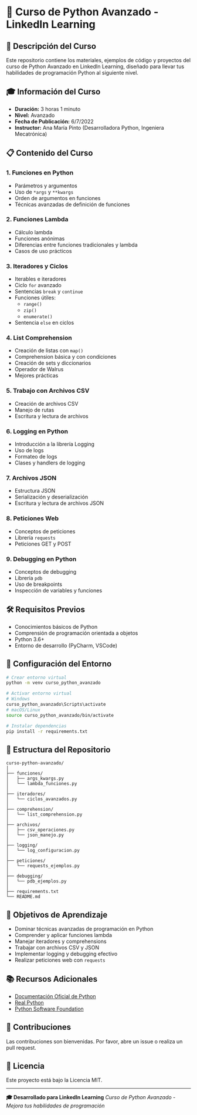 # 🐍 Curso de Python Avanzado - LinkedIn Learning

## 📘 Descripción del Curso

Este repositorio contiene los materiales, ejemplos de código y proyectos del curso de Python Avanzado en LinkedIn Learning, diseñado para llevar tus habilidades de programación Python al siguiente nivel.

## 🎓 Información del Curso

- **Duración:** 3 horas 1 minuto
- **Nivel:** Avanzado
- **Fecha de Publicación:** 6/7/2022
- **Instructor:** Ana María Pinto (Desarrolladora Python, Ingeniera Mecatrónica)

## 📋 Contenido del Curso

### 1. Funciones en Python
- Parámetros y argumentos
- Uso de `*args` y `**kwargs`
- Orden de argumentos en funciones
- Técnicas avanzadas de definición de funciones

### 2. Funciones Lambda
- Cálculo lambda
- Funciones anónimas
- Diferencias entre funciones tradicionales y lambda
- Casos de uso prácticos

### 3. Iteradores y Ciclos
- Iterables e iteradores
- Ciclo `for` avanzado
- Sentencias `break` y `continue`
- Funciones útiles:
  - `range()`
  - `zip()`
  - `enumerate()`
- Sentencia `else` en ciclos

### 4. List Comprehension
- Creación de listas con `map()`
- Comprehension básica y con condiciones
- Creación de sets y diccionarios
- Operador de Walrus
- Mejores prácticas

### 5. Trabajo con Archivos CSV
- Creación de archivos CSV
- Manejo de rutas
- Escritura y lectura de archivos

### 6. Logging en Python
- Introducción a la librería Logging
- Uso de logs
- Formateo de logs
- Clases y handlers de logging

### 7. Archivos JSON
- Estructura JSON
- Serialización y deserialización
- Escritura y lectura de archivos JSON

### 8. Peticiones Web
- Conceptos de peticiones
- Librería `requests`
- Peticiones GET y POST

### 9. Debugging en Python
- Conceptos de debugging
- Librería `pdb`
- Uso de breakpoints
- Inspección de variables y funciones

## 🛠 Requisitos Previos

- Conocimientos básicos de Python
- Comprensión de programación orientada a objetos
- Python 3.6+
- Entorno de desarrollo (PyCharm, VSCode)

## 🚀 Configuración del Entorno

```bash
# Crear entorno virtual
python -m venv curso_python_avanzado

# Activar entorno virtual
# Windows
curso_python_avanzado\Scripts\activate
# macOS/Linux
source curso_python_avanzado/bin/activate

# Instalar dependencias
pip install -r requirements.txt
```

## 📂 Estructura del Repositorio

```
curso-python-avanzado/
│
├── funciones/
│   ├── args_kwargs.py
│   └── lambda_funciones.py
│
├── iteradores/
│   └── ciclos_avanzados.py
│
├── comprehension/
│   └── list_comprehension.py
│
├── archivos/
│   ├── csv_operaciones.py
│   └── json_manejo.py
│
├── logging/
│   └── log_configuracion.py
│
├── peticiones/
│   └── requests_ejemplos.py
│
├── debugging/
│   └── pdb_ejemplos.py
│
├── requirements.txt
└── README.md
```

## 🎯 Objetivos de Aprendizaje

- Dominar técnicas avanzadas de programación en Python
- Comprender y aplicar funciones lambda
- Manejar iteradores y comprehensions
- Trabajar con archivos CSV y JSON
- Implementar logging y debugging efectivo
- Realizar peticiones web con `requests`

## 📚 Recursos Adicionales

- [Documentación Oficial de Python](https://docs.python.org/3/)
- [Real Python](https://realpython.com/)
- [Python Software Foundation](https://www.python.org/)

## 🤝 Contribuciones

Las contribuciones son bienvenidas. Por favor, abre un issue o realiza un pull request.

## 📜 Licencia

Este proyecto está bajo la Licencia MIT.

---

**🎓 Desarrollado para LinkedIn Learning**
*Curso de Python Avanzado - Mejora tus habilidades de programación*
